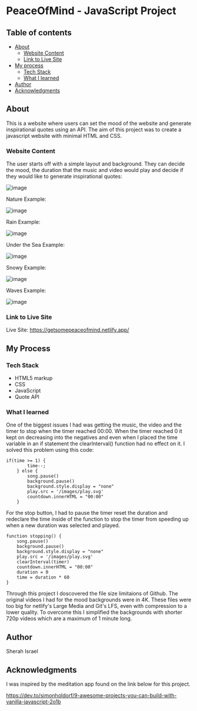 # PeaceOfMind - JavaScript Project

## Table of contents

- [About](#about)
  - [Website Content](#website-content)
  - [Link to Live Site](#link-to-live-site)
- [My process](#my-process)
  - [Tech Stack](#tech-stack)
  - [What I learned](#what-i-learned)
- [Author](#author)
- [Acknowledgments](#acknowledgments)

## About

This is a website where users can set the mood of the website and generate inspirational quotes using an API. The aim of this project was to 
create a javascript website with minimal HTML and CSS.

### Website Content

The user starts off with a simple layout and background. They can decide the mood, the duration that the music and video would 
play and decide if they would like to generate inspirational quotes:

![image](https://github.com/SherahIsrael/PeaceOfMind/assets/125824475/35378aed-26ae-4a40-8961-a0b8aae0aa04)

Nature Example:

![image](https://github.com/SherahIsrael/PeaceOfMind/assets/125824475/33a54caf-9a75-4663-b095-92bc756150af)

Rain Example:

![image](https://github.com/SherahIsrael/PeaceOfMind/assets/125824475/37de6aa9-98c0-4989-9ea5-0b64562faf3d)

Under the Sea Example:

![image](https://github.com/SherahIsrael/PeaceOfMind/assets/125824475/fff4a5b4-010c-4a84-850c-774975ee06ba)

Snowy Example:

![image](https://github.com/SherahIsrael/PeaceOfMind/assets/125824475/95dfc752-962b-4da4-8bdf-d990f74c09e7)

Waves Example:

![image](https://github.com/SherahIsrael/PeaceOfMind/assets/125824475/114a53c0-8a23-4fc8-a9d7-0bc911bcd98f)

### Link to Live Site

Live Site: https://getsomepeaceofmind.netlify.app/

## My Process

### Tech Stack

- HTML5 markup
- CSS
- JavaScript
- Quote API

### What I learned

One of the biggest issues I had was getting the music, the video and the timer to stop when the timer reached 00:00. When the timer 
reached 0 it kept on decreasing into the negatives and even when I placed the time variable in an if statement the clearInterval()
function had no effect on it. I solved this problem using this code:

```
if(time >= 1) {
        time--;
    } else {
        song.pause()
        background.pause()
        background.style.display = "none"
        play.src = '/images/play.svg'
        countdown.innerHTML = "00:00"
    }
```

For the stop button, I had to pause the timer reset the duration and redeclare the time inside of the function to stop the timer from
speeding up when a new duration was selected and played.

```
function stopping() {
    song.pause()
    background.pause()
    background.style.display = "none"
    play.src = '/images/play.svg'
    clearInterval(timer)
    countdown.innerHTML = "00:00"
    duration = 0
    time = duration * 60
}
```

Through this project I doscovered the file size limitaions of Github. The original videos I had for the mood backgrounds were in 4K.
These files were too big for netlify's Large Media and Git's LFS, even with compression to a lower quality. To overcome this I 
simplified the backgrounds with shorter 720p videos which are a maximum of 1 minute long.

## Author 

Sherah Israel

## Acknowledgments

I was inspired by the meditation app found on the link below for this project.

https://dev.to/simonholdorf/9-awesome-projects-you-can-build-with-vanilla-javascript-2o1b

